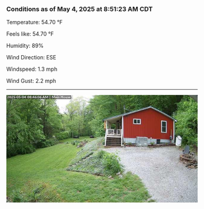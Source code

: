 ### Conditions as of May 4, 2025 at 8:51:23 AM CDT 

Temperature: 54.70 &deg;F

Feels like: 54.70 &deg;F

Humidity: 89%

Wind Direction: ESE

Windspeed: 1.3 mph

Wind Gust: 2.2 mph

---

<img src="./images/latest.jpeg"/>

